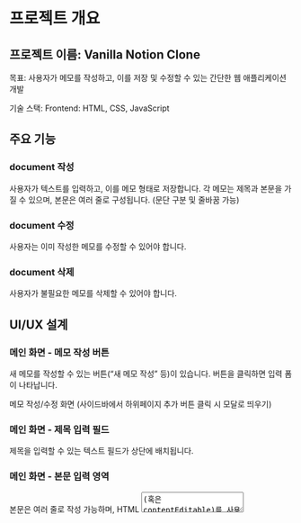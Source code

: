# 프로젝트 개요

## 프로젝트 이름: Vanilla Notion Clone

목표: 사용자가 메모를 작성하고, 이를 저장 및 수정할 수 있는 간단한 웹 애플리케이션 개발

기술 스택: Frontend: HTML, CSS, JavaScript

## 주요 기능

### document 작성

사용자가 텍스트를 입력하고, 이를 메모 형태로 저장합니다. 각 메모는 제목과 본문을 가질 수 있으며, 본문은 여러 줄로 구성됩니다. (문단 구분 및 줄바꿈 가능)

### document 수정

사용자는 이미 작성한 메모를 수정할 수 있어야 합니다.

### document 삭제
사용자가 불필요한 메모를 삭제할 수 있어야 합니다.

## UI/UX 설계

### 메인 화면 - 메모 작성 버튼
새 메모를 작성할 수 있는 버튼(“새 메모 작성” 등)이 있습니다. 버튼을 클릭하면 입력 폼이 나타납니다.

메모 작성/수정 화면 (사이드바에서 하위페이지 추가 버튼 클릭 시 모달로 띄우기)

### 메인 화면 - 제목 입력 필드

제목을 입력할 수 있는 텍스트 필드가 상단에 배치됩니다.

### 메인 화면 - 본문 입력 영역

본문은 여러 줄로 작성 가능하며, HTML <textarea>(혹은 contentEditable)를 사용하여 구현합니다. 본문에서 줄바꿈을 할 수 있어야 합니다. 수정 및 삭제 기능

각 컨텐츠에 수정 및 삭제 버튼을 추가하여 사용자가 수정하거나 삭제할 수 있도록 합니다. PUT 메서드를 사용합니다.

### 사이드바

root document들이 표시됩니다.

document에는hover시 왼쪽에 버튼으로 하위 document들을 오픈할 수 있는 버튼과, 오른쪽에 하위 페이지를 추가할 수 있는 버튼, 추가메뉴(삭제 등)를 display하는 버튼이 있습니다.

## 기능 상세

### conetent 작성

사용자가 제목과 본문을 입력할 수 있습니다.

본문에 여러 문단이 있을 수 있도록 줄바꿈(\n)을 처리합니다.

enter: 새로운 textarea생성, shift+enter: textarea내에서 줄바꿈

### content 수정

수정하려는 내용을 클릭하면 제목/본문을 수정할 수 있습니다.

만약 빈 칸에서 백스페이스 입력시 textarea를 삭제합니다

### document 삭제

삭제 버튼을 배치하여, 클릭 시 해당 document를 삭제합니다.

## 기술 스택 및 사용 도구

### HTML
기본 구조와 사용자 인터페이스(UI)를 작성합니다.

### CSS

스타일을 설정하여 Notion과 유사한 디자인을 구현합니다.

### JavaScript
작성, 수정, 삭제 기능을 구현합니다. api를 연동하여 document를 저장, 수정하고 불러옵니다.

## 기능 구현 흐름

### 작성 기능

사용자가 제목과 본문을 입력합니다. 입력과 동시에 content를 저장합니다.

### 내용 수정 기능

수정할 내용를 선택하여 수정합니다.

수정 후 수정한 내용을 PUT 메서드로 저장합니다.

### document 삭제 기능

document 삭제 버튼을 클릭하면 해당 document를 제거합니다.

## 컬러

기본적으로 Notion의 단순하고 직관적인 디자인을 따르며, 배경색은 흰색, 텍스트 색상은 검정색 또는 회색으로 설정합니다.

#F7F7F5

#FFFFFF

### 폰트

Gothic A1 폰트를 사용
